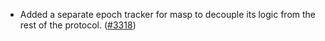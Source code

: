 - Added a separate epoch tracker for masp to decouple its logic from the rest of
  the protocol. ([\#3318](https://github.com/anoma/namada/pull/3318))